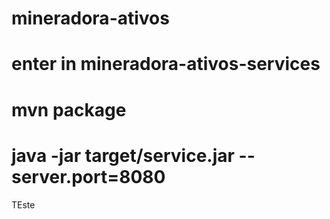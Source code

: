 # mineradora-ativos

# enter in mineradora-ativos-services

# mvn package

# java -jar target/service.jar --server.port=8080

TEste
